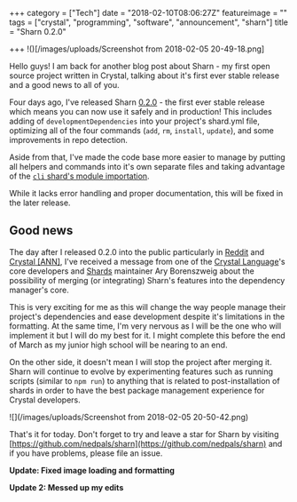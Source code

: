 +++
category = ["Tech"]
date = "2018-02-10T08:06:27Z"
featureimage = ""
tags = ["crystal", "programming", "software", "announcement", "sharn"]
title = "Sharn 0.2.0"

+++
!()[/images/uploads/Screenshot from 2018-02-05 20-49-18.png]

Hello guys! I am back for another blog post about Sharn - my first open source project written in Crystal, talking about it's first ever stable release and a good news to all of you.

Four days ago, I've released Sharn [0.2.0](https://github.com/nedpals/sharn/releases/tags/0.2.0) - the first ever stable release which means you can now use it safely and in production! This includes adding of `developmentDependencies` into your project's shard.yml file, optimizing all of the four commands (`add`, `rm`, `install`, `update`), and some improvements in repo detection.

Aside from that, I've made the code base more easier to manage by putting all helpers and commands into it's own separate files and taking advantage of the [`cli` shard's module importation](https://github.com/mosop/cli/wiki/Making-Command-Classes-DRY).

While it lacks error handling and proper documentation, this will be fixed in the later release.

## Good news

The day after I released 0.2.0 into the public particularly in [Reddit](https://reddit.com/r/crystal_programming) and [Crystal \[ANN\]](https://crystal-ann.com/), I've received a message from one of the [Crystal Language](https://github.com/crystal-lang/crystal)'s core developers and [Shards](https://github.com/crystal-lang/shards) maintainer Ary Borenszweig about the possibility of merging (or integrating) Sharn's features into the dependency manager's core.

This is very exciting for me as this will change the way people manage their project's dependencies and ease development despite it's limitations in the formatting. At the same time, I'm very nervous as I will be the one who will implement it but I will do my best for it. I might complete this before the end of March as my junior high school will be nearing to an end.

On the other side, it doesn't mean I will stop the project after merging it. Sharn will continue to evolve by experimenting features such as running scripts (similar to `npm run`) to anything that is related to post-installation of shards in order to have the best package management experience for Crystal developers.

![](/images/uploads/Screenshot from 2018-02-05 20-50-42.png)

That's it for today. Don't forget to try and leave a star for Sharn by visiting [https://github.com/nedpals/sharn](https://github.com/nedpals/sharn) and if you have problems, please file an issue.

**Update: Fixed image loading and formatting**

**Update 2: Messed up my edits**